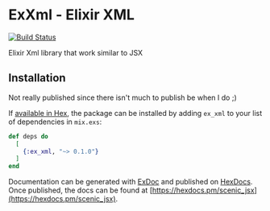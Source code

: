# ExXml - Elixir XML

[![Build Status](https://travis-ci.com/olafura/ex_xml.svg?branch=master)](https://travis-ci.com/olafura/ex_xml)

Elixir Xml library that work similar to JSX

## Installation

Not really published since there isn't much to publish be when I do ;)

If [available in Hex](https://hex.pm/docs/publish), the package can be installed
by adding `ex_xml` to your list of dependencies in `mix.exs`:

```elixir
def deps do
  [
    {:ex_xml, "~> 0.1.0"}
  ]
end
```

Documentation can be generated with [ExDoc](https://github.com/elixir-lang/ex_doc)
and published on [HexDocs](https://hexdocs.pm). Once published, the docs can
be found at [https://hexdocs.pm/scenic_jsx](https://hexdocs.pm/scenic_jsx).

